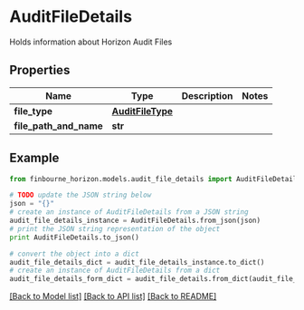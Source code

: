 # AuditFileDetails

Holds information about Horizon Audit Files

## Properties
Name | Type | Description | Notes
------------ | ------------- | ------------- | -------------
**file_type** | [**AuditFileType**](AuditFileType.md) |  | 
**file_path_and_name** | **str** |  | 

## Example

```python
from finbourne_horizon.models.audit_file_details import AuditFileDetails

# TODO update the JSON string below
json = "{}"
# create an instance of AuditFileDetails from a JSON string
audit_file_details_instance = AuditFileDetails.from_json(json)
# print the JSON string representation of the object
print AuditFileDetails.to_json()

# convert the object into a dict
audit_file_details_dict = audit_file_details_instance.to_dict()
# create an instance of AuditFileDetails from a dict
audit_file_details_form_dict = audit_file_details.from_dict(audit_file_details_dict)
```
[[Back to Model list]](../README.md#documentation-for-models) [[Back to API list]](../README.md#documentation-for-api-endpoints) [[Back to README]](../README.md)


